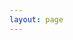 ```yaml
---
layout: page
---
```


<script setup>
  import {
    VPTeamPage,
    VPTeamPageTitle,
    VPTeamMembers,
    VPTeamPageSection
  } from 'vitepress/theme';
  const members2024 = [

  {
    avatar: 'https://muxi-avatar.muxixyz.com//product/sunxiaoyuan.png',
    name: '孙萧媛',
    desc: `在琐琐碎碎中发现世界`,
    org: '心理学院',
    links: []
  },
  {
    avatar: 'https://muxi-avatar.muxixyz.com//product/yangjingfan.jpg',
    name: '杨景凡',
    desc: `୧( ૢ⁼̴ ꇴ ⁼̴)当你在看我的时候，我也在看你～`,
    org: '信管学院',
    links: []
  },
  {
    avatar: 'https://muxi-avatar.muxixyz.com//product/wangyingzhen.jpeg',
    name: '王颖桢',
    desc: `船到桥头自然直`,
    org: '数统学院',
    links: []
  },
  {
    avatar: 'https://muxi-avatar.muxixyz.com//product/zhutianyu.jpg',
    name: '朱田宇',
    desc: `我蛮夷也。`,
    org: '计算机学院',
    links: []
  },
  {
    avatar: 'https://muxi-avatar.muxixyz.com//product/wangweizhen.JPG',
    name: '王韦臻',
    desc: `向往退休了...`,
    org: '人工智能学院',
    links: []
  },
  
]

  const members2023 = [
    {
      avatar: 'https://obs.jielong.co/Jl_FeedBackRecord/2024/08/09/82b99c8-d753ec96-1a58-44d5-a103-36c35acb0e6.jpg?x-image-process=image/format,webp/quality,q_60',
      name: '许月红',
      desc: `“幸福的生活，就是每天有事做，有人爱，有期待。”`,
    },
    {
      avatar: 'https://obs.jielong.co/Jl_FeedBackRecord/2024/08/09/82b99c8-55bb971c-36eb-4483-b381-362285dfb1a.jpg?x-image-process=image/format,webp/quality,q_60',
      name: '柏佳慧',
      desc: `戏称“摸鱼开柏”（但是很少能摸到鱼…）。喜欢的格言是“人生即产品”。野心勃勃，奋发向上！`,
    },
    {
      avatar: 'https://obs.jielong.co/Jl_FeedBackRecord/2024/08/09/82b99c8-d5b542f0-4a8a-4036-b0fe-39e538cfd86.jpg?x-image-process=image/format,webp/quality,q_60',
      name: '池若萱',
      desc: `极限加班的产品`,
    },
    {
      avatar: 'https://obs.jielong.co/Jl_FeedBackRecord/2024/08/10/82b99c8-aab0be3f-7a88-46f3-a9e6-39e50a4581b.jpg?x-image-process=image/format,webp/quality,q_60',
      name: '翁伟恩',
      desc: `学习做出一款好产品`,
    },
      {
    avatar: 'https://muxi-avatar.muxixyz.com//product/wujing.jpg',
    name: '吴静',
    desc: `暴富...`,
    org: '计算机学院',
    links: []
  },
  ]
  const members2022 = [
    {
      avatar: 'https://workbench-static.muxixyz.com/1669470225.246666.365AAB60-BF4E-4A23-AF17-80D6C3E56F13.jpeg ',
      name: '张雅',
      desc: `偷得浮生半日闲`,
    },
    {
      avatar: 'https://static.muxixyz.com/workbench/avatar/9.png',
      name: '张舒涵',
      desc: `尬聊小能手`,
    },
    {
      avatar: 'https://workbench-static.muxixyz.com/1665289311.3582513.165A9FEA-E901-4053-946D-A67E1413DA56.jpeg',
      name: '梁畅',
      desc: `隐藏野心 悄悄发光`,
    },
    {
      avatar: 'https://workbench-static.muxixyz.com/1673625460.0780535.QQ20230113235659.jpg',
      name: '李曈曈',
      desc: `我有一个绝妙的点子！需要过审核？呃，那没有了`,
    },
    {
      avatar: 'https://workbench-static.muxixyz.com/1665883263.22128.DA3BA84B-EB2C-4C4A-A71E-47BAA3CEA9C9.jpeg',
      name: '唐歆雅',
      desc: `脑洞全宇宙漂移`,
    },
    {
      avatar: 'https://static.muxixyz.com/workbench/avatar/5.png',
      name: '张铭秋',
    },
    {
    avatar: 'https://muxi-avatar.muxixyz.com//product/liyuntao.jpg',
    name: '李运韬',
    desc: `技术宅引爆产品市场！`,
    org: '物理学院',
    links: []
  }
  ]

  const members2021 = [
    {
      avatar: 'https://workbench-static.muxixyz.com/1633877041.2810264.IMG_20210912_003750.jpg',
      name: '李忠桉',
      desc: `试图将生活过得多姿多彩~(～￣▽￣)～`,
    },
    {
      avatar: 'https://workbench-static.muxixyz.com/1643212743.6831107.20220125203027.jpg',
      name: '韩金娜',
      desc: `嗨害嗨!`,
    },
    {
      avatar: 'https://static.muxixyz.com/workbench/avatar/12.png',
      name: '骆紫盈',
      desc: `多思考，多扩展自我边界。`,
    },
    {
      avatar: 'https://workbench-static.muxixyz.com/1634571021.3779593.QQ20171003151221.jpg',
      name: '林邑多',
      desc: `赞美干饭，你是在天上的，你是自有永有`,
    },
    {
      avatar: 'https://workbench-static.muxixyz.com/1637409994.5615695.heieh1.jpg',
      name: '耿雅柔',
      desc: `巴拉巴拉`,
    },
  ]

  const members2020 = [
    {
      avatar: 'https://static.muxixyz.com/workbench/avatar/6.png',
      name: '程文璇',
      desc: `完成好过完美`,
    },
    {
      avatar: 'https://workbench-static.muxixyz.com/1610870983.8439746.img-8b0107c3c7a97c74b537eaebb3f76ab0_2.jpg',
      name: '郭子亮',
      desc: `白敬亭八抬大轿的夫人`,
    },
    {
      avatar: 'https://workbench-static.muxixyz.com/1626163225.3726187.69b4-ixkvvuc3151576.jpg',
      name: '邓远星',
      desc: `自律即高级`,
    },
    {
      avatar: 'https://workbench-static.muxixyz.com/1612792884.067052.png',
      name: '朱力令',
      desc: `活着`,
    },
    {
      avatar: 'https://static.muxixyz.com/workbench/avatar/3.png',
      name: '王家珺',
      desc: `此人来过`,
    },
  ]

  const members2019 = [
    {
      avatar: 'https://muxi-avatar.muxixyz.com//product/sunao.jpg',
      name: '孙奥',
      desc: `绞尽脑汁，原地爆炸`,
    },
    {
      avatar: 'https://muxi-avatar.muxixyz.com//product/lilinpei.png',
      name: '李林沛',
      desc: `我永远喜欢高等数学`,
    },
    {
      avatar: 'https://muxi-avatar.muxixyz.com//product/mengrongyuan.jpg',
      name: '孟镕媛',
      desc: `骄傲且顽固的小孟`,
    },
    {
      avatar: 'https://muxi-avatar.muxixyz.com//product/wangyuxin.jpg',
      name: '王雨欣',
      desc: `天天开心`,
    },
  ]

  const members2018 = [
    {
      avatar: 'https://static.muxixyz.com/workbench/avatar/5.png',
      name: 'Z 司机',
    },
    {
      avatar: 'https://static.muxixyz.com/workbench/avatar/5.png',
      name: 'cyf',
    },
  ]

  const members2017 = [
    {
      avatar: 'https://static.muxixyz.com/workbench/avatar/5.png',
      name: 'Summer',
    },
  ]

  const members2016 = [
    {
      avatar: 'https://static.muxixyz.com/workbench/avatar/5.png',
      name: 'Zing',
    },
  ]
</script>

<VPTeamPage>
  <VPTeamPageTitle>
    <template #title>木犀团队 产品组</template>
    <template #lead>...</template>
  </VPTeamPageTitle>
  <VPTeamPageSection>
    <template #title>2024 级</template>
    <template #lead>...</template>
    <template #members>
      <VPTeamMembers size="small" :members="members2024"/>
    </template>
  </VPTeamPageSection>
  <VPTeamPageSection>
    <template #title>2023 级</template>
    <template #lead>...</template>
    <template #members>
      <VPTeamMembers size="small" :members="members2023"/>
    </template>
  </VPTeamPageSection>
  <VPTeamPageSection>
    <template #title>2022 级</template>
    <template #lead>...</template>
    <template #members>
      <VPTeamMembers size="small" :members="members2022"/>
    </template>
  </VPTeamPageSection>
  <VPTeamPageSection>
    <template #title>2021 级</template>
    <template #lead>...</template>
    <template #members>
      <VPTeamMembers size="small" :members="members2021"/>
    </template>
  </VPTeamPageSection>
  <VPTeamPageSection>
    <template #title>2020 级</template>
    <template #lead>...</template>
    <template #members>
      <VPTeamMembers size="small" :members="members2020"/>
    </template>
  </VPTeamPageSection>
  <VPTeamPageSection>
    <template #title>2019 级</template>
    <template #lead>...</template>
    <template #members>
      <VPTeamMembers size="small" :members="members2019"/>
    </template>
  </VPTeamPageSection>
  <VPTeamPageSection>
    <template #title>2018 级</template>
    <template #lead>...</template>
    <template #members>
      <VPTeamMembers size="small" :members="members2018"/>
    </template>
  </VPTeamPageSection>
  <VPTeamPageSection>
    <template #title>2017 级</template>
    <template #lead>...</template>
    <template #members>
      <VPTeamMembers size="small" :members="members2017"/>
    </template>
  </VPTeamPageSection>
  <VPTeamPageSection>
    <template #title>2016 级</template>
    <template #lead>...</template>
    <template #members>
      <VPTeamMembers size="small" :members="members2016"/>
    </template>
  </VPTeamPageSection>
</VPTeamPage>
